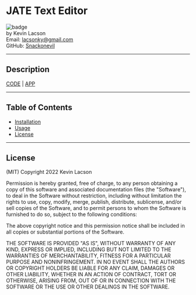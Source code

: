 # JATE Text Editor

![badge](https://img.shields.io/badge/license-MIT-blue)  
by Kevin Lacson  
Email: lacsonky@gmail.com  
GitHub: [Snackonevil](https://github.com/Snackonevil)

---

## Description

[CODE](https://github.com/Snackonevil/GTBC-text-editor) | [APP](https://gtbc-text-editor.herokuapp.com/)

---

## Table of Contents

-   [Installation](#installation)
-   [Usage](#usage)
-   [License](#license)

---

## License

(MIT)
Copyright 2022 Kevin Lacson

Permission is hereby granted, free of charge, to any person obtaining a copy of this software and associated documentation files (the "Software"), to deal in the Software without restriction, including without limitation the rights to use, copy, modify, merge, publish, distribute, sublicense, and/or sell copies of the Software, and to permit persons to whom the Software is furnished to do so, subject to the following conditions:

The above copyright notice and this permission notice shall be included in all copies or substantial portions of the Software.

THE SOFTWARE IS PROVIDED "AS IS", WITHOUT WARRANTY OF ANY KIND, EXPRESS OR IMPLIED, INCLUDING BUT NOT LIMITED TO THE WARRANTIES OF MERCHANTABILITY, FITNESS FOR A PARTICULAR PURPOSE AND NONINFRINGEMENT. IN NO EVENT SHALL THE AUTHORS OR COPYRIGHT HOLDERS BE LIABLE FOR ANY CLAIM, DAMAGES OR OTHER LIABILITY, WHETHER IN AN ACTION OF CONTRACT, TORT OR OTHERWISE, ARISING FROM, OUT OF OR IN CONNECTION WITH THE SOFTWARE OR THE USE OR OTHER DEALINGS IN THE SOFTWARE.
